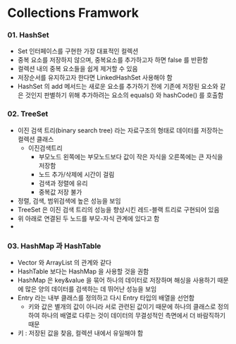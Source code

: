 # Collections Framwork
  
### 01. HashSet
 - Set 인터페이스를 구현한 가장 대표적인 컬렉션
 - 중복 요소를 저장하지 않으며, 중복요소를 추가하고자 하면  false 를 반환함
 - 컬렉션 내의 중복 요소들을 쉽게 제거할 수 있음
 - 저장순서를 유지하고자 한다면 LinkedHashSet 사용해야 함
 - HashSet 의 add 메서드는 새로운 요소를 추가하기 전에 기존에 저장된 요소와 같은 것인지 판별하기 위해 추가하려는 요소의 equals() 와 hashCode() 를 호출함

 
### 02. TreeSet
 - 이진 검색 트리(binary search tree) 라는 자료구조의 형태로 데이터를 저장하는 컬렉션 클래스
     - 이진검색트리
       - 부모노드 왼쪽에는 부모노드보다 값이 작은 자식을 오른쪽에는 큰 자식을 저장함
       - 노드 추가/삭제에 시간이 걸림
       - 검색과 정렬에 유리
       - 중복값 저장 불가
 - 정렬, 검색, 범위검색에 높은 성능을 보임
 - TreeSet 은 이진 검색 트리의 성능을 향상시킨 레드-블랙 트리로 구현되어 있음
 - 위 아래로 연결된 두 노드를 부모-자식 관계에 있다고 함
 - 

### 03. HashMap 과 HashTable
 - Vector 와 ArrayList 의 관계와 같다
 - HashTable 보다는 HashMap 을 사용할 것을 권함
 - HashMap 은 key&value 을 묶어 하나의 데이터로 저장하며 해싱을 사용하기 때문에 많은 양의 데이터를 검색하는 데 뛰어난 성능을 보임
 - Entry 라는 내부 클래스를 정의하고 다시 Entry 타입의 배열을 선언함
   - 키와 값은 별개의 값이 아니라 서로 관련된 값이기 때문에 하나의 클래스로 정의하여 하나의 배열로 다루는 것이 데이터의 무결성적인 측면에서 더 바람직하기 때문
 - 키 : 저장된 값을 찾음, 컬렉션 내에서 유일해야 함